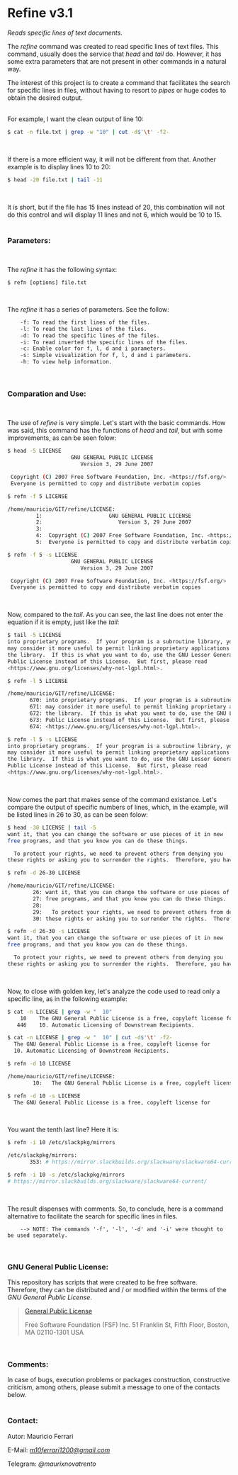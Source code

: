 # Refine v3.1
*Reads specific lines of text documents.*
<br/>

The *refine* command was created to read specific lines of text files. This command, usually does the service that *head* and *tail* do. However, it has some extra parameters that are not present in other commands in a natural way.

The interest of this project is to create a command that facilitates the search for specific lines in files, without having to resort to *pipes* or huge codes to obtain the desired output.
<br/><br/>

For example, I want the clean output of line 10:
```sh
$ cat -n file.txt | grep -w "10" | cut -d$'\t' -f2-
```
<br/>

If there is a more efficient way, it will not be different from that. Another example is to display lines 10 to 20:
```sh
$ head -20 file.txt | tail -11
```
<br/>

It is short, but if the file has 15 lines instead of 20, this combination will not do this control and will display 11 lines and not 6, which would be 10 to 15.
<br/><br/>

### Parameters:
<br/>

The *refine* it has the following syntax:
```
$ refn [options] file.txt
```
<br/>

The *refine* it has a series of parameters. See the follow:
```sh
    -f: To read the first lines of the files.
    -l: To read the last lines of the files.
    -d: To read the specific lines of the files.
    -i: To read inverted the specific lines of the files.
  	-c: Enable color for f, l, d and i parameters.
    -s: Simple visualization for f, l, d and i parameters.
    -h: To view help information.
```
<br/>

### Comparation and Use:
<br>

The use of *refine* is very simple. Let's start with the basic commands. How was said, this command has the functions of *head* and *tail*, but with some improvements, as can be seen folow:
```sh
$ head -5 LICENSE 
                    GNU GENERAL PUBLIC LICENSE
                       Version 3, 29 June 2007

 Copyright (C) 2007 Free Software Foundation, Inc. <https://fsf.org/>
 Everyone is permitted to copy and distribute verbatim copies
```
```sh
$ refn -f 5 LICENSE 

/home/mauricio/GIT/refine/LICENSE:
         1:                     GNU GENERAL PUBLIC LICENSE
         2:                        Version 3, 29 June 2007
         3: 
         4:  Copyright (C) 2007 Free Software Foundation, Inc. <https://fsf.org/>
         5:  Everyone is permitted to copy and distribute verbatim copies
```
```sh
$ refn -f 5 -s LICENSE 
                    GNU GENERAL PUBLIC LICENSE
                       Version 3, 29 June 2007

 Copyright (C) 2007 Free Software Foundation, Inc. <https://fsf.org/>
 Everyone is permitted to copy and distribute verbatim copies
```
<br/>

Now, compared to the *tail*. As you can see, the last line does not enter the equation if it is empty, just like the *tail*:
```sh
$ tail -5 LICENSE 
into proprietary programs.  If your program is a subroutine library, you
may consider it more useful to permit linking proprietary applications with
the library.  If this is what you want to do, use the GNU Lesser General
Public License instead of this License.  But first, please read
<https://www.gnu.org/licenses/why-not-lgpl.html>.
```
```sh
$ refn -l 5 LICENSE 

/home/mauricio/GIT/refine/LICENSE:
       670: into proprietary programs.  If your program is a subroutine library, you
       671: may consider it more useful to permit linking proprietary applications with
       672: the library.  If this is what you want to do, use the GNU Lesser General
       673: Public License instead of this License.  But first, please read
       674: <https://www.gnu.org/licenses/why-not-lgpl.html>.
```
```sh
$ refn -l 5 -s LICENSE 
into proprietary programs.  If your program is a subroutine library, you
may consider it more useful to permit linking proprietary applications with
the library.  If this is what you want to do, use the GNU Lesser General
Public License instead of this License.  But first, please read
<https://www.gnu.org/licenses/why-not-lgpl.html>.
```
<br/>

Now comes the part that makes sense of the command existance. Let's compare the output of specific numbers of lines, which, in the example, will be listed lines in 26 to 30, as can be seen folow:
```sh
$ head -30 LICENSE | tail -5
want it, that you can change the software or use pieces of it in new
free programs, and that you know you can do these things.

  To protect your rights, we need to prevent others from denying you
these rights or asking you to surrender the rights.  Therefore, you have
```
```sh
$ refn -d 26-30 LICENSE 

/home/mauricio/GIT/refine/LICENSE:
        26: want it, that you can change the software or use pieces of it in new
        27: free programs, and that you know you can do these things.
        28: 
        29:   To protect your rights, we need to prevent others from denying you
        30: these rights or asking you to surrender the rights.  Therefore, you have
```
```sh
$ refn -d 26-30 -s LICENSE 
want it, that you can change the software or use pieces of it in new
free programs, and that you know you can do these things.

  To protect your rights, we need to prevent others from denying you
these rights or asking you to surrender the rights.  Therefore, you have
```
<br/>

Now, to close with golden key, let's analyze the code used to read only a specific line, as in the following example:
```sh
$ cat -n LICENSE | grep -w "  10"
    10    The GNU General Public License is a free, copyleft license for
   446    10. Automatic Licensing of Downstream Recipients.
```
```sh
$ cat -n LICENSE | grep -w "  10" | cut -d$'\t' -f2-
  The GNU General Public License is a free, copyleft license for
  10. Automatic Licensing of Downstream Recipients.
```
```sh
$ refn -d 10 LICENSE 

/home/mauricio/GIT/refine/LICENSE:
        10:   The GNU General Public License is a free, copyleft license for
```
```sh
$ refn -d 10 -s LICENSE 
  The GNU General Public License is a free, copyleft license for
```
<br/>

You want the tenth last line? Here it is:
```sh
$ refn -i 10 /etc/slackpkg/mirrors 

/etc/slackpkg/mirrors:
       353: # https://mirror.slackbuilds.org/slackware/slackware64-current/
```
```sh
$ refn -i 10 -s /etc/slackpkg/mirrors 
# https://mirror.slackbuilds.org/slackware/slackware64-current/
```
<br/>

The result dispenses with comments. So, to conclude, here is a command alternative to facilitate the search for specific lines in files.

        --> NOTE: The commands '-f', '-l', '-d' and '-i' were thought to be used separately.
<br/>

### GNU General Public License:

This repository has scripts that were created to be free software.<br/>
Therefore, they can be distributed and / or modified within the terms of the *GNU General Public License*.

>[General Public License](https://pt.wikipedia.org/wiki/GNU_General_Public_License)
>
>Free Software Foundation (FSF) Inc. 51 Franklin St, Fifth Floor, Boston, MA 02110-1301 USA

<br/>

### Comments:

In case of bugs, execution problems or packages construction, constructive criticism, among others, please submit a message to one of the contacts below.
<br/><br/>

### Contact:

Autor: Mauricio Ferrari

E-Mail: *m10ferrari1200@gmail.com*

Telegram: *@maurixnovatrento*
